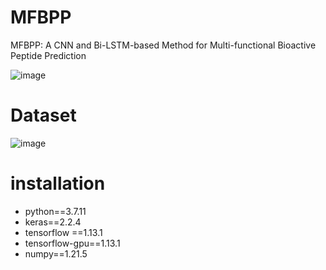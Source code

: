 # MFBPP
MFBPP: A CNN and Bi-LSTM-based Method for Multi-functional Bioactive Peptide Prediction

![image](https://github.com/Good-Ly/MFBPP/blob/main/figures/MFBPP.jpg)

# Dataset

![image](https://github.com/Good-Ly/MFBPP/blob/main/figures/dataset.jpg)

# installation
- python==3.7.11
- keras==2.2.4
- tensorflow ==1.13.1    
- tensorflow-gpu==1.13.1
- numpy==1.21.5

